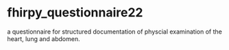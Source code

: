 # fhirpy_questionnaire22
a questionnaire for structured documentation of physcial examination of the heart, lung and abdomen.

